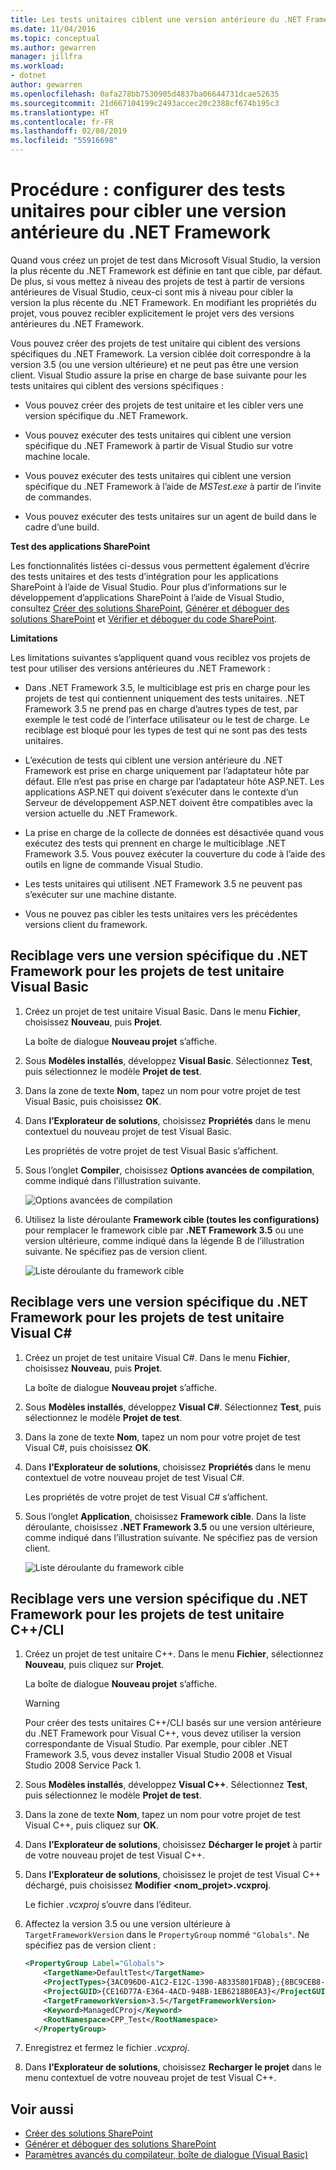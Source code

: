```yaml
---
title: Les tests unitaires ciblent une version antérieure du .NET Framework
ms.date: 11/04/2016
ms.topic: conceptual
ms.author: gewarren
manager: jillfra
ms.workload:
- dotnet
author: gewarren
ms.openlocfilehash: 0afa278bb7530905d4837ba06644731dcae52635
ms.sourcegitcommit: 21d667104199c2493accec20c2388cf674b195c3
ms.translationtype: HT
ms.contentlocale: fr-FR
ms.lasthandoff: 02/08/2019
ms.locfileid: "55916698"
---
```

# <a name="how-to-configure-unit-tests-to-target-an-earlier-version-of-the-net-framework"></a>Procédure : configurer des tests unitaires pour cibler une version antérieure du .NET Framework

Quand vous créez un projet de test dans Microsoft Visual Studio, la version la plus récente du .NET Framework est définie en tant que cible, par défaut. De plus, si vous mettez à niveau des projets de test à partir de versions antérieures de Visual Studio, ceux-ci sont mis à niveau pour cibler la version la plus récente du .NET Framework. En modifiant les propriétés du projet, vous pouvez recibler explicitement le projet vers des versions antérieures du .NET Framework.

Vous pouvez créer des projets de test unitaire qui ciblent des versions spécifiques du .NET Framework. La version ciblée doit correspondre à la version 3.5 (ou une version ultérieure) et ne peut pas être une version client. Visual Studio assure la prise en charge de base suivante pour les tests unitaires qui ciblent des versions spécifiques :

- Vous pouvez créer des projets de test unitaire et les cibler vers une version spécifique du .NET Framework.

- Vous pouvez exécuter des tests unitaires qui ciblent une version spécifique du .NET Framework à partir de Visual Studio sur votre machine locale.

- Vous pouvez exécuter des tests unitaires qui ciblent une version spécifique du .NET Framework à l’aide de *MSTest.exe* à partir de l’invite de commandes.

- Vous pouvez exécuter des tests unitaires sur un agent de build dans le cadre d’une build.

**Test des applications SharePoint**

Les fonctionnalités listées ci-dessus vous permettent également d’écrire des tests unitaires et des tests d’intégration pour les applications SharePoint à l’aide de Visual Studio. Pour plus d’informations sur le développement d’applications SharePoint à l’aide de Visual Studio, consultez [Créer des solutions SharePoint](../sharepoint/create-sharepoint-solutions.md), [Générer et déboguer des solutions SharePoint](../sharepoint/building-and-debugging-sharepoint-solutions.md) et [Vérifier et déboguer du code SharePoint](../sharepoint/verifying-and-debugging-sharepoint-code.md).

**Limitations**

Les limitations suivantes s’appliquent quand vous reciblez vos projets de test pour utiliser des versions antérieures du .NET Framework :

- Dans .NET Framework 3.5, le multiciblage est pris en charge pour les projets de test qui contiennent uniquement des tests unitaires. .NET Framework 3.5 ne prend pas en charge d’autres types de test, par exemple le test codé de l’interface utilisateur ou le test de charge. Le reciblage est bloqué pour les types de test qui ne sont pas des tests unitaires.

- L’exécution de tests qui ciblent une version antérieure du .NET Framework est prise en charge uniquement par l’adaptateur hôte par défaut. Elle n’est pas prise en charge par l’adaptateur hôte ASP.NET. Les applications ASP.NET qui doivent s’exécuter dans le contexte d’un Serveur de développement ASP.NET doivent être compatibles avec la version actuelle du .NET Framework.

- La prise en charge de la collecte de données est désactivée quand vous exécutez des tests qui prennent en charge le multiciblage .NET Framework 3.5. Vous pouvez exécuter la couverture du code à l’aide des outils en ligne de commande Visual Studio.

- Les tests unitaires qui utilisent .NET Framework 3.5 ne peuvent pas s’exécuter sur une machine distante.

- Vous ne pouvez pas cibler les tests unitaires vers les précédentes versions client du framework.

## <a name="re-targeting-to-a-specific-version-of-the-net-framework-for-visual-basic-unit-test-projects"></a>Reciblage vers une version spécifique du .NET Framework pour les projets de test unitaire Visual Basic

1.  Créez un projet de test unitaire Visual Basic. Dans le menu **Fichier**, choisissez **Nouveau**, puis **Projet**.

     La boîte de dialogue **Nouveau projet** s’affiche.

2.  Sous **Modèles installés**, développez **Visual Basic**. Sélectionnez **Test**, puis sélectionnez le modèle **Projet de test**.

3.  Dans la zone de texte **Nom**, tapez un nom pour votre projet de test Visual Basic, puis choisissez **OK**.

4.  Dans **l’Explorateur de solutions**, choisissez **Propriétés** dans le menu contextuel du nouveau projet de test Visual Basic.

     Les propriétés de votre projet de test Visual Basic s’affichent.

5.  Sous l’onglet **Compiler**, choisissez **Options avancées de compilation**, comme indiqué dans l’illustration suivante.

     ![Options avancées de compilation](../test/media/howtoconfigureunittest35frameworka.png)

6.  Utilisez la liste déroulante **Framework cible (toutes les configurations)** pour remplacer le framework cible par **.NET Framework 3.5** ou une version ultérieure, comme indiqué dans la légende B de l’illustration suivante. Ne spécifiez pas de version client.

     ![Liste déroulante du framework cible](../test/media/howtoconfigureunitest35frameworkstepb.png)

## <a name="re-targeting-to-a-specific-version-of-the-net-framework-for-visual-c-unit-test-projects"></a>Reciblage vers une version spécifique du .NET Framework pour les projets de test unitaire Visual C#

1.  Créez un projet de test unitaire Visual C#. Dans le menu **Fichier**, choisissez **Nouveau**, puis **Projet**.

     La boîte de dialogue **Nouveau projet** s’affiche.

2.  Sous **Modèles installés**, développez **Visual C#**. Sélectionnez **Test**, puis sélectionnez le modèle **Projet de test**.

3.  Dans la zone de texte **Nom**, tapez un nom pour votre projet de test Visual C#, puis choisissez **OK**.

4.  Dans **l’Explorateur de solutions**, choisissez **Propriétés** dans le menu contextuel de votre nouveau projet de test Visual C#.

     Les propriétés de votre projet de test Visual C# s’affichent.

5.  Sous l’onglet **Application**, choisissez **Framework cible**. Dans la liste déroulante, choisissez **.NET Framework 3.5** ou une version ultérieure, comme indiqué dans l’illustration suivante. Ne spécifiez pas de version client.

     ![Liste déroulante du framework cible](../test/media/howtoconfigureunittest35frameworkcsharp.png)

## <a name="re-targeting-to-a-specific-version-of-the-net-framework-for-ccli-unit-test-projects"></a>Reciblage vers une version spécifique du .NET Framework pour les projets de test unitaire C++/CLI

1.  Créez un projet de test unitaire C++. Dans le menu **Fichier**, sélectionnez **Nouveau**, puis cliquez sur **Projet**.

     La boîte de dialogue **Nouveau projet** s’affiche.

    > [!WARNING]
    > Pour créer des tests unitaires C++/CLI basés sur une version antérieure du .NET Framework pour Visual C++, vous devez utiliser la version correspondante de Visual Studio. Par exemple, pour cibler .NET Framework 3.5, vous devez installer Visual Studio 2008 et Visual Studio 2008 Service Pack 1.

2.  Sous **Modèles installés**, développez **Visual C++**. Sélectionnez **Test**, puis sélectionnez le modèle **Projet de test**.

3.  Dans la zone de texte **Nom**, tapez un nom pour votre projet de test Visual C++, puis cliquez sur **OK**.

4.  Dans **l’Explorateur de solutions**, choisissez **Décharger le projet** à partir de votre nouveau projet de test Visual C++.

5.  Dans **l’Explorateur de solutions**, choisissez le projet de test Visual C++ déchargé, puis choisissez **Modifier \<nom_projet>.vcxproj**.

     Le fichier *.vcxproj* s’ouvre dans l’éditeur.

6.  Affectez la version 3.5 ou une version ultérieure à `TargetFrameworkVersion` dans le `PropertyGroup` nommé `"Globals"`. Ne spécifiez pas de version client :

    ```xml
    <PropertyGroup Label="Globals">
        <TargetName>DefaultTest</TargetName>
        <ProjectTypes>{3AC096D0-A1C2-E12C-1390-A8335801FDAB};{8BC9CEB8-8B4A-11D0-8D11-00A0C91BC942}</ProjectTypes>
        <ProjectGUID>{CE16D77A-E364-4ACD-948B-1EB6218B0EA3}</ProjectGUID>
        <TargetFrameworkVersion>3.5</TargetFrameworkVersion>
        <Keyword>ManagedCProj</Keyword>
        <RootNamespace>CPP_Test</RootNamespace>
      </PropertyGroup>
    ```

7.  Enregistrez et fermez le fichier *.vcxproj*.

8.  Dans **l’Explorateur de solutions**, choisissez **Recharger le projet** dans le menu contextuel de votre nouveau projet de test Visual C++.

## <a name="see-also"></a>Voir aussi

- [Créer des solutions SharePoint](../sharepoint/create-sharepoint-solutions.md)
- [Générer et déboguer des solutions SharePoint](../sharepoint/building-and-debugging-sharepoint-solutions.md)
- [Paramètres avancés du compilateur, boîte de dialogue (Visual Basic)](../ide/reference/advanced-compiler-settings-dialog-box-visual-basic.md)
